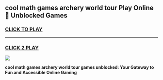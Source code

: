 
## cool math games archery world tour Play Online 👋 Unblocked Games
<h3>
<a href="https://news.freeplayer.one?title=cool_math_games_archery_world_tour&ref=17CMG">CLICK TO PLAY</a></h3>
<hr>

<h3>
<a href="https://news.freeplayer.one?title=cool_math_games_archery_world_tour&ref=17CMG">CLICK 2 PLAY</a>
  
</h3>

<a href="https://news.freeplayer.one?title=cool_math_games_archery_world_tour&ref=17CMG/"><img src="https://clearcache.store/games.png"></a>


**cool math games archery world tour games unblocked: Your Gateway to Fun and Accessible Online Gaming**
